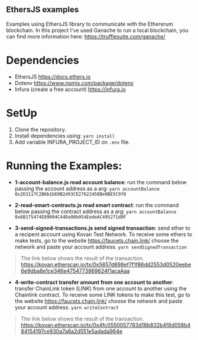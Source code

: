 ## EthersJS examples

Examples using EthersJS library to communicate with the Ethererum blockchain. In this project I've used Ganache to run a local blockchain, you can find more information here: https://trufflesuite.com/ganache/

# Dependencies
 - EthersJS https://docs.ethers.io
 - Dotenv https://www.npmjs.com/package/dotenv
 - Infura (create a free account) https://infura.io

# SetUp
1. Clone the repository.
2. Install dependencies using:
`yarn install`
3. Add variable INFURA_PROJECT_ID on `.env` file.

# Running the Examples:

- **1-account-balance.js read account balance**: run the command below passing the account address as a arg:
`yarn accountBalance 0x2D3117C2B6b1bE0B2d93CE27622458Be0BE5C9f0`

- **2-read-smart-contracts.js read smart contract**: run the command below passing the contract address as a arg:
`yarn accountBalance 0x6B175474E89094C44Da98b954EedeAC495271d0F`

- **3-send-signed-transactions.js send signed transaction**: send ether to a recipent account using Kovan Test Network. To receive some ethers to make tests, go to the website https://faucets.chain.link/ choose the network and paste your account address.
`yarn sendSignedTransaction`
> The link below shows the result of the transaction. https://kovan.etherscan.io/tx/0x5657d898ef7f1f86dd2553d0520eebe6e9dba8e1ce346e4754773869624f1acaAaa

- **4-write-contract transfer amount from one account to another**: transfer ChainLink token (LINK) from one account to another using the Chainlink contract. To receive some LINK tokens to make this test, go to the website https://faucets.chain.link/ choose the network and paste your account address.
`yarn writeContract`
> The link below shows the result of the transaction. https://kovan.etherscan.io/tx/0x4fc0550057783d18b832b4f8d058b484154197ce930a7a6a2d551e5adada964e
